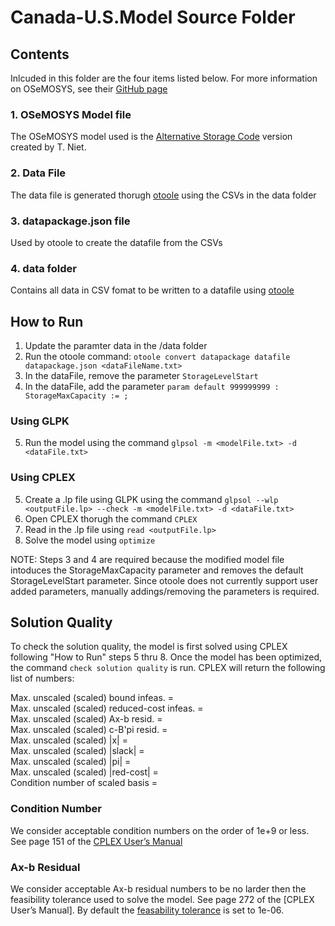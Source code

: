 # Canada-U.S.Model Source Folder

## Contents
Inlcuded in this folder are the four items listed below. For more information on OSeMOSYS, see their [GitHub page](https://github.com/OSeMOSYS)

### 1. OSeMOSYS Model file 
The OSeMOSYS model used is the [Alternative Storage Code](https://github.com/OSeMOSYS/OSeMOSYS_GNU_MathProg/releases/tag/AlternateStorageCode_v0.1) version created by T. Niet. 

### 2. Data File 
The data file is generated thorugh [otoole](https://github.com/OSeMOSYS/otoole) using the CSVs in the data folder 

### 3. datapackage.json file 
Used by otoole to create the datafile from the CSVs

### 4. data folder 
Contains all data in CSV fomat to be written to a datafile using [otoole](https://github.com/OSeMOSYS/otoole)

## How to Run 
1. Update the paramter data in the /data folder 
2. Run the otoole command: `otoole convert datapackage datafile datapackage.json <dataFileName.txt>`
3. In the dataFile, remove the parameter `StorageLevelStart`
4. In the dataFile, add the parameter `param default 999999999 : StorageMaxCapacity := ;`

### Using GLPK
5. Run the model using the command `glpsol -m <modelFile.txt> -d <dataFile.txt>`

### Using CPLEX
5. Create a .lp file using GLPK using the command `glpsol --wlp <outputFile.lp> --check -m <modelFile.txt> -d <dataFile.txt>`
6. Open CPLEX thorugh the command `CPLEX`
7. Read in the .lp file using `read <outputFile.lp>`
8. Solve the model using `optimize`

NOTE: Steps 3 and 4 are required because the modified model file intoduces the StorageMaxCapacity parameter and removes the default StorageLevelStart parameter. Since otoole does not currently support user added parameters, manually addings/removing the parameters is required. 

## Solution Quality 
To check the solution quality, the model is first solved using CPLEX following "How to Run" steps 5 thru 8. Once the model has been optimized, the command `check solution quality` is run. CPLEX will return the following list of numbers: 

Max. unscaled (scaled) bound infeas.        =  
Max. unscaled (scaled) reduced-cost infeas. =  
Max. unscaled (scaled) Ax-b resid.          =  
Max. unscaled (scaled) c-B'pi resid.        =  
Max. unscaled (scaled) |x|                  =  
Max. unscaled (scaled) |slack|              =  
Max. unscaled (scaled) |pi|                 =  
Max. unscaled (scaled) |red-cost|           =  
Condition number of scaled basis            =  

### Condition Number  
We consider acceptable condition numbers on the order of 1e+9 or less. See page 151 of the [CPLEX User’s Manual](https://perso.ensta-paris.fr/~diam/ro/online/cplex/cplex1271_pdfs/usrcplex.pdf)

### Ax-b Residual
We consider acceptable Ax-b residual numbers to be no larder then the feasibility tolerance used to solve the model. See page 272 of the [CPLEX User’s Manual]. By default the [feasability tolerance](http://www-eio.upc.edu/lceio/manuals/cplex-11/html/refparameterscplex/refparameterscplex47.html) is set to 1e-06. 
